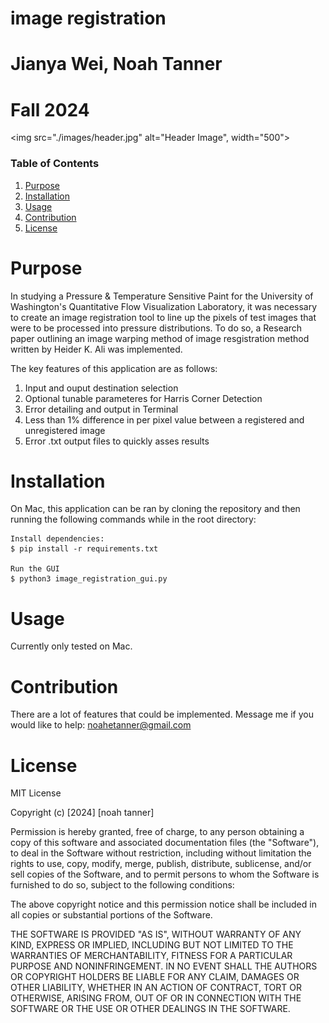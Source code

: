 # image registration
# Jianya Wei, Noah Tanner
# Fall 2024

<img src="./images/header.jpg" alt="Header Image", width="500"> 

### Table of Contents
1. [Purpose](#purpose)
2. [Installation](#installation)
3. [Usage](#usage)
4. [Contribution](#contribution)
5. [License](#license)

# Purpose
In studying a Pressure & Temperature Sensitive Paint for the University of Washington's Quantitative Flow Visualization Laboratory, it was necessary to create an image registration tool to line up the pixels of test images that were to be processed into pressure distributions. To do so, a Research paper outlining an image warping method of image resgistration method written by Heider K. Ali was implemented. 

The key features of this application are as follows:
1. Input and ouput destination selection
2. Optional tunable parameteres for Harris Corner Detection
3. Error detailing and output in Terminal
4. Less than 1% difference in per pixel value between a registered and unregistered image
5. Error .txt output files to quickly asses results

# Installation
On Mac, this application can be ran by cloning the repository and then running the following commands while in the root directory:

    Install dependencies: 
    $ pip install -r requirements.txt

    Run the GUI
    $ python3 image_registration_gui.py

# Usage
Currently only tested on Mac.

# Contribution
There are a lot of features that could be implemented. Message me if you would like to help: noahetanner@gmail.com

# License
MIT License

Copyright (c) [2024] [noah tanner]

Permission is hereby granted, free of charge, to any person obtaining a copy
of this software and associated documentation files (the "Software"), to deal
in the Software without restriction, including without limitation the rights
to use, copy, modify, merge, publish, distribute, sublicense, and/or sell
copies of the Software, and to permit persons to whom the Software is
furnished to do so, subject to the following conditions:

The above copyright notice and this permission notice shall be included in all
copies or substantial portions of the Software.

THE SOFTWARE IS PROVIDED "AS IS", WITHOUT WARRANTY OF ANY KIND, EXPRESS OR
IMPLIED, INCLUDING BUT NOT LIMITED TO THE WARRANTIES OF MERCHANTABILITY,
FITNESS FOR A PARTICULAR PURPOSE AND NONINFRINGEMENT. IN NO EVENT SHALL THE
AUTHORS OR COPYRIGHT HOLDERS BE LIABLE FOR ANY CLAIM, DAMAGES OR OTHER
LIABILITY, WHETHER IN AN ACTION OF CONTRACT, TORT OR OTHERWISE, ARISING FROM,
OUT OF OR IN CONNECTION WITH THE SOFTWARE OR THE USE OR OTHER DEALINGS IN THE
SOFTWARE.
